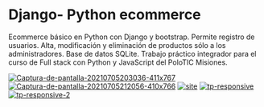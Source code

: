 # Django- Python ecommerce
Ecommerce básico en Python con Django y bootstrap. Permite registro de usuarios. Alta, modificación y eliminación de productos sólo a los administradores.
Base de datos SQLite.
Trabajo práctico integrador para el curso de Full stack con Python y JavaScript del PoloTIC Misiones.
<br>

<a href="https://ibb.co/TcgFZrP" target="_blank" rel="noopener noreferrer" ><img src="https://i.ibb.co/TcgFZrP/Captura-de-pantalla-20210705203036-411x767.png" alt="Captura-de-pantalla-20210705203036-411x767" border="0"></a>
<a href="https://ibb.co/jLfDWHG"><img src="https://i.ibb.co/jLfDWHG/Captura-de-pantalla-20210705212056-410x766.png" alt="Captura-de-pantalla-20210705212056-410x766" border="0"></a>
<a href="https://ibb.co/0CnFDFj"><img src="https://i.ibb.co/0CnFDFj/site.png" alt="site" border="0"></a>
<a href="https://ibb.co/31h6kp2" target="_blank" rel="noopener noreferrer"><img src="https://i.ibb.co/31h6kp2/tp-responsive.png" alt="tp-responsive" border="0"></a>
<a href="https://ibb.co/Ln4gzzK" target="_blank" rel="noopener noreferrer"><img src="https://i.ibb.co/Ln4gzzK/tp-responsive-2.png" alt="tp-responsive-2" border="0"></a>
